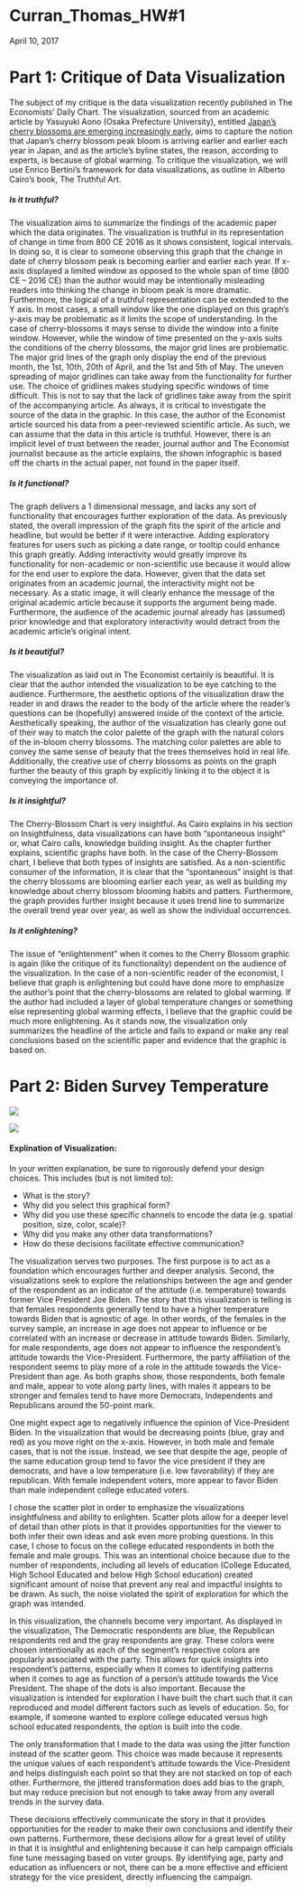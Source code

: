 Curran\_Thomas\_HW\#1
================
April 10, 2017

Part 1: Critique of Data Visualization
======================================

The subject of my critique is the data visualization recently published in The Economists’ Daily Chart. The visualization, sourced from an academic article by Yasuyuki Aono (Osaka Prefecture University), entitled [Japan’s cherry blossoms are emerging increasingly early](http://www.economist.com/blogs/graphicdetail/2017/04/daily-chart-4), aims to capture the notion that Japan’s cherry blossom peak bloom is arriving earlier and earlier each year in Japan, and as the article’s byline states, the reason, according to experts, is because of global warming. To critique the visualization, we will use Enrico Bertini’s framework for data visualizations, as outline in Alberto Cairo’s book, The Truthful Art.

##### Is it truthful?

The visualization aims to summarize the findings of the academic paper which the data originates. The visualization is truthful in its representation of change in time from 800 CE 2016 as it shows consistent, logical intervals. In doing so, it is clear to someone observing this graph that the change in date of cherry blossom peak is becoming earlier and earlier each year. If x-axis displayed a limited window as opposed to the whole span of time (800 CE – 2016 CE) than the author would may be intentionally misleading readers into thinking the change in bloom peak is more dramatic. Furthermore, the logical of a truthful representation can be extended to the Y axis. In most cases, a small window like the one displayed on this graph’s y-axis may be problematic as it limits the scope of understanding. In the case of cherry-blossoms it mays sense to divide the window into a finite window. However, while the window of time presented on the y-axis suits the conditions of the cherry blossoms, the major grid lines are problematic. The major grid lines of the graph only display the end of the previous month, the 1st, 10th, 20th of April, and the 1st and 5th of May. The uneven spreading of major gridlines can take away from the functionality for further use. The choice of gridlines makes studying specific windows of time difficult. This is not to say that the lack of gridlines take away from the spirit of the accompanying article. As always, it is critical to investigate the source of the data in the graphic. In this case, the author of the Economist article sourced his data from a peer-reviewed scientific article. As such, we can assume that the data in this article is truthful. However, there is an implicit level of trust between the reader, journal author and The Economist journalist because as the article explains, the shown infographic is based off the charts in the actual paper, not found in the paper itself.

##### Is it functional?

The graph delivers a 1 dimensional message, and lacks any sort of functionality that encourages further exploration of the data. As previously stated, the overall impression of the graph fits the spirit of the article and headline, but would be better if it were interactive. Adding exploratory features for users such as picking a date range, or tooltip could enhance this graph greatly. Adding interactivity would greatly improve its functionality for non-academic or non-scientific use because it would allow for the end user to explore the data. However, given that the data set originates from an academic journal, the interactivity might not be necessary. As a static image, it will clearly enhance the message of the original academic article because it supports the argument being made. Furthermore, the audience of the academic journal already has (assumed) prior knowledge and that exploratory interactivity would detract from the academic article’s original intent.

##### Is it beautiful?

The visualization as laid out in The Economist certainly is beautiful. It is clear that the author intended the visualization to be eye catching to the audience. Furthermore, the aesthetic options of the visualization draw the reader in and draws the reader to the body of the article where the reader’s questions can be (hopefully) answered inside of the context of the article. Aesthetically speaking, the author of the visualization has clearly gone out of their way to match the color palette of the graph with the natural colors of the in-bloom cherry blossoms. The matching color palettes are able to convey the same sense of beauty that the trees themselves hold in real life. Additionally, the creative use of cherry blossoms as points on the graph further the beauty of this graph by explicitly linking it to the object it is conveying the importance of.

##### Is it insightful?

The Cherry-Blossom Chart is very insightful. As Cairo explains in his section on Insightfulness, data visualizations can have both “spontaneous insight” or, what Cairo calls, knowledge building insight. As the chapter further explains, scientific graphs have both. In the case of the Cherry-Blossom chart, I believe that both types of insights are satisfied. As a non-scientific consumer of the information, it is clear that the “spontaneous” insight is that the cherry blossoms are blooming earlier each year, as well as building my knowledge about cherry blossom blooming habits and patters. Furthermore, the graph provides further insight because it uses trend line to summarize the overall trend year over year, as well as show the individual occurrences.

##### Is it enlightening?

The issue of “enlightenment” when it comes to the Cherry Blossom graphic is again (like the critique of its functionality) dependent on the audience of the visualization. In the case of a non-scientific reader of the economist, I believe that graph is enlightening but could have done more to emphasize the author’s point that the cherry-blossoms are related to global warming. If the author had included a layer of global temperature changes or something else representing global warming effects, I believe that the graphic could be much more enlightening. As it stands now, the visualization only summarizes the headline of the article and fails to expand or make any real conclusions based on the scientific paper and evidence that the graphic is based on.

Part 2: Biden Survey Temperature
================================

![](curran_thomas_hw1_files/figure-markdown_github/unnamed-chunk-4-1.png)

![](curran_thomas_hw1_files/figure-markdown_github/unnamed-chunk-5-1.png)

#### Explination of Visualization:

In your written explanation, be sure to rigorously defend your design choices. This includes (but is not limited to):

-   What is the story?
-   Why did you select this graphical form?
-   Why did you use these specific channels to encode the data (e.g. spatial position, size, color, scale)?
-   Why did you make any other data transformations?
-   How do these decisions facilitate effective communication?

The visualization serves two purposes. The first purpose is to act as a foundation which encourages further and deeper analysis. Second, the visualizations seek to explore the relationships between the age and gender of the respondent as an indicator of the attitude (i.e. temperature) towards former Vice President Joe Biden. The story that this visualization is telling is that females respondents generally tend to have a higher temperature towards Biden that is agnostic of age. In other words, of the females in the survey sample, an increase in age does not appear to influence or be correlated with an increase or decrease in attitude towards Biden. Similarly, for male respondents, age does not appear to influence the respondent’s attitude towards the Vice-President. Furthermore, the party affiliation of the respondent seems to play more of a role in the attitude towards the Vice-President than age. As both graphs show, those respondents, both female and male, appear to vote along party lines, with males it appears to be stronger and females tend to have more Democrats, Independents and Republicans around the 50-point mark.

One might expect age to negatively influence the opinion of Vice-President Biden. In the visualization that would be decreasing points (blue, gray and red) as you move right on the x-axis. However, in both male and female cases, that is not the issue. Instead, we see that despite the age, people of the same education group tend to favor the vice president if they are democrats, and have a low temperature (i.e. low favorability) if they are republican. With female independent voters, more appear to favor Biden than male independent college educated voters.

I chose the scatter plot in order to emphasize the visualizations insightfulness and ability to enlighten. Scatter plots allow for a deeper level of detail than other plots in that it provides opportunities for the viewer to both infer their own ideas and ask even more probing questions. In this case, I chose to focus on the college educated respondents in both the female and male groups. This was an intentional choice because due to the number of respondents, including all levels of education (College Educated, High School Educated and below High School education) created significant amount of noise that prevent any real and impactful insights to be drawn. As such, the noise violated the spirit of exploration for which the graph was intended.

In this visualization, the channels become very important. As displayed in the visualization, The Democratic respondents are blue, the Republican respondents red and the gray respondents are gray. These colors were chosen intentionally as each of the segment’s respective colors are popularly associated with the party. This allows for quick insights into respondent’s patterns, especially when it comes to identifying patterns when it comes to age as function of a person’s attitude towards the Vice President. The shape of the dots is also important. Because the visualization is intended for exploration I have built the chart such that it can reproduced and model different factors such as levels of education. So, for example, if someone wanted to explore college educated versus high school educated respondents, the option is built into the code.

The only transformation that I made to the data was using the jitter function instead of the scatter geom. This choice was made because it represents the unique values of each respondent’s attitude towards the Vice-President and helps distinguish each point so that they are not stacked on top of each other. Furthermore, the jittered transformation does add bias to the graph, but may reduce precision but not enough to take away from any overall trends in the survey data.

These decisions effectively communicate the story in that it provides opportunities for the reader to make their own conclusions and identify their own patterns. Furthermore, these decisions allow for a great level of utility in that it is insightful and enlightening because it can help campaign officials fine tune messaging based on voter groups. By identifying age, party and education as influencers or not, there can be a more effective and efficient strategy for the vice president, directly influencing the campaign.
